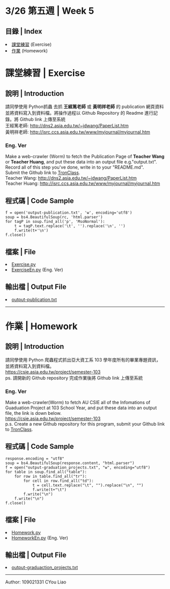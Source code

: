 # 3/26 第五週 | Week 5

## 目錄 | Index
<il>
    <li><a href="https://github.com/guoyang33/AU-1092-ACP-Sample/tree/main/Week5#%E8%AA%B2%E5%A0%82%E7%B7%B4%E7%BF%92--exercise">課堂練習</a> (Exercise)</li>
    <li><a href="https://github.com/guoyang33/AU-1092-ACP-Sample/tree/main/Week5#%E4%BD%9C%E6%A5%AD--homework">作業</a> (Homework)</li>
</il>

# 課堂練習 | Exercise
## 說明 | Introduction
請同學使用 Python抓蟲 去抓 <b>王經篤老師</b> 或 <b>黃明祥老師</b> 的 publication 網頁資料並將資料寫入到資料檔。將操作過程以 Github Repository 的 Readme 進行記錄。將 Github link 上傳至系統
<br>
王經篤老師: <a href="http://dns2.asia.edu.tw/~jdwang/PaperList.htm">http://dns2.asia.edu.tw/~jdwang/PaperList.htm</a>
<br>
黃明祥老師: <a href="http://isrc.ccs.asia.edu.tw/www/myjournal/myjournal.htm">http://isrc.ccs.asia.edu.tw/www/myjournal/myjournal.htm</a>
<br>

### Eng. Ver
Make a web-crawler (Worm) to fetch the Publication Page of <b>Teacher Wang</b> or <b>Teacher Huang</b>, and put these data into an output file e.g."output.txt".
<br>
Record all of this step you've done, write in to your "README.md".
<br>
Submit the Github link to <a href="https://tronclass.asia.edu.tw/">TronClass</a>.
<br>
Teacher Wang: <a href="http://dns2.asia.edu.tw/~jdwang/PaperList.htm">http://dns2.asia.edu.tw/~jdwang/PaperList.htm</a>
<br>
Teacher Huang: <a href="http://isrc.ccs.asia.edu.tw/www/myjournal/myjournal.htm">http://isrc.ccs.asia.edu.tw/www/myjournal/myjournal.htm</a>
<br>

## 程式碼 | Code Sample
<pre>
<code>f = open('output-publication.txt', 'w', encoding='utf8')
soup = bs4.BeautifulSoup(rc, 'html.parser')
for tagP in soup.find_all('p', 'MsoNormal'):
    t = tagP.text.replace('\t', '').replace('\n', '')
    f.write(t+'\n')
f.close()
</code></pre>

## 檔案 | File
<il>
    <li><a href="Exercise.py">Exercise.py</a></li>
    <li><a href="ExerciseEn.py">ExerciseEn.py</a> (Eng. Ver)</li>
</il>

## 輸出檔 | Output File
<il>
    <li><a href="output-publication.txt">output-publication.txt</a></li>
</il>

---

# 作業 | Homework
## 說明 | Introduction
請同學使用 Python 爬蟲程式抓出亞大資工系 103 學年度所有的畢業專題資訊，並將資料寫入到資料檔。
<br>
<a href="https://csie.asia.edu.tw/project/semester-103">https://csie.asia.edu.tw/project/semester-103</a>
<br>
ps. 請開新的 Github repository 完成作業後將 Github link 上傳至系統
<br>

### Eng. Ver
Make a web-crawler(Worm) to fetch AU CSIE all of the Infomations of Guaduation Project at 103 School Year, and put these data into an output file, the link is down below.
<br>
<a href="https://csie.asia.edu.tw/project/semester-103">https://csie.asia.edu.tw/project/semester-103</a>
<br>
p.s. Create a new Github repository for this program, submit your Github link to <a href="https://tronclass.asia.edu.tw/">TronClass</a>.
<br>

## 程式碼 | Code Sample
<pre>
<code>response.encoding = "utf8"
soup = bs4.BeautifulSoup(response.content, "html.parser")
f = open("output-graduation_projects.txt", "w", encoding="utf8")
for table in soup.find_all("table"):
    for row in table.find_all("tr"):
        for cell in row.find_all("td"):
            t = cell.text.replace("\t", "").replace("\n", "")
            f.write(t+"\t")
        f.write("\n")
    f.write("\n")
f.close()
</code></pre>

## 檔案 | File
<il>
    <li><a href="Homework.py">Homework.py</a></li>
    <li><a href="HomeworkEn.py">HomeworkEn.py</a> (Eng. Ver)</li>
</il>

## 輸出檔 | Output File
<il>
    <li><a href="output-graduation_projects.txt">output-graduaction_projects.txt</a></li>
</il>

---
Author: 109021331 CYou Liao